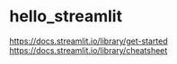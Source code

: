 # hello_streamlit

https://docs.streamlit.io/library/get-started
https://docs.streamlit.io/library/cheatsheet
